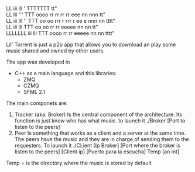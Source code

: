 LL      iii lll  '     TTTTTTT                                     tt"    
LL          lll '''      TTT    oooo  rr rr  rr rr    eee  nn nnn  tt"    
LL      iii lll ''       TTT   oo  oo rrr  r rrr  r ee   e nnn  nn tttt"  
LL      iii lll          TTT   oo  oo rr     rr     eeeee  nn   nn tt"    
LLLLLLL iii lll          TTT    oooo  rr     rr      eeeee nn   nn  tttt"



Lil' Torrent is just a p2p app that allows you to download an play some music shared and owned by other users.

The app was developed in 
- C++ as a main language 
and this libraries:
  - ZMQ
  - CZMQ
  - SFML 2.1

The main componets are: 
1. Tracker (aka. Broker)
  Is the central component of the architecture. Its function is just know who has
  what music.
 to launch it 
  ./Broker [Port to listen to the peers]
2. Peer
  Is something that works as a client and a server at the same time. The peers have the music and they are in charge 
  of sending them to the requesters.
  To launch it
  ./CLient [Ip Broker] [Port where the broker is listen to the peers] [Client ip] [Puerto para la escucha] Temp         [an int]

  Temp = is the directory where the music is stored by default
